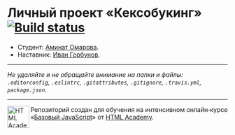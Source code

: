 # Личный проект «Кексобукинг» [![Build status][travis-image]][travis-url]

* Студент: [Аминат Омарова](https://up.htmlacademy.ru/javascript/10/user/474063).
* Наставник: [Иван Горбунов](https://htmlacademy.ru/profile/id470365).

---

_Не удаляйте и не обращайте внимание на папки и файлы:_<br>
_`.editorconfig`, `.eslintrc`, `.gitattributes`, `.gitignore`, `.travis.yml`, `package.json`._
  
---

<a href="https://htmlacademy.ru/intensive/javascript"><img align="left" width="50" height="50" title="HTML Academy" src="https://up.htmlacademy.ru/static/img/intensive/javascript/logo-for-github.svg"></a>

Репозиторий создан для обучения на интенсивном онлайн‑курсе «[Базовый JavaScript](https://htmlacademy.ru/intensive/javascript)» от [HTML Academy](https://htmlacademy.ru).

[travis-image]: https://travis-ci.org/htmlacademy-javascript/474063-keksobooking.svg?branch=master
[travis-url]: https://travis-ci.org/htmlacademy-javascript/474063-keksobooking
